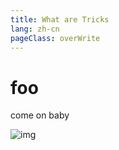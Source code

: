 ```yaml
---
title: What are Tricks
lang: zh-cn
pageClass: overWrite
---
```


# foo

come on baby

![img](https://imgs.sanbaofengs.com/Octocat.png)

